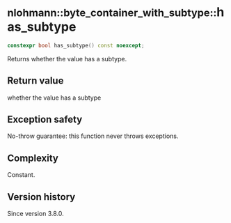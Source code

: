 # <small>nlohmann::byte_container_with_subtype::</small>has_subtype

```cpp
constexpr bool has_subtype() const noexcept;
```

Returns whether the value has a subtype.

## Return value

whether the value has a subtype

## Exception safety

No-throw guarantee: this function never throws exceptions.

## Complexity

Constant.

## Version history

Since version 3.8.0.
